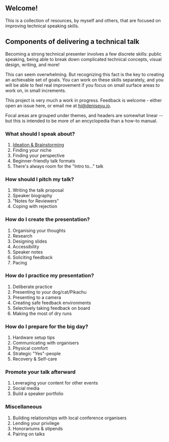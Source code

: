 ## Welcome!

This is a collection of resources, by myself and others, that are focused on improving technical speaking skills.

## Components of delivering a technical talk

Becoming a strong technical presenter involves a few discrete skills: public speaking, being able to break down complicated technical concepts, visual design, writing, and more!

This can seem overwhelming. But recognizing this fact is the key to creating an achievable set of goals. You can work on these skills separately, and you will be able to feel real improvement if you focus on small surface areas to work on, in small increments.

This project is very much a work in progress. Feedback is welcome - either open an issue here, or email me at hi@deniseyu.io.

Focal areas are grouped under themes, and headers are somewhat linear -- but this is intended to be more of an encyclopedia than a how-to manual.

### What should I speak about?

1. [Ideation & Brainstorming](https://github.com/deniseyu/tech-talking/blob/master/what-to-speak-about/ideation-and-brainstorming.md)
1. Finding your niche
1. Finding your perspective
1. Beginner-friendly talk formats
1. There's always room for the "Intro to..." talk

### How should I pitch my talk?

1. Writing the talk proposal
1. Speaker biography
1. "Notes for Reviewers"
1. Coping with rejection

### How do I create the presentation?

1. Organising your thoughts
1. Research
1. Designing slides
1. Accessibility
1. Speaker notes
1. Soliciting feedback
1. Pacing

### How do I practice my presentation?

1. Deliberate practice
1. Presenting to your dog/cat/Pikachu
1. Presenting to a camera
1. Creating safe feedback environments
1. Selectively taking feedback on board
1. Making the most of dry runs

### How do I prepare for the big day?

1. Hardware setup tips
1. Communicating with organisers
1. Physical comfort
1. Strategic "Yes"-people
1. Recovery & Self-care

### Promote your talk afterward

1. Leveraging your content for other events
1. Social media
1. Build a speaker portfolio

### Miscellaneous

1. Building relationships with local conference organisers
1. Lending your privilege
1. Honorariums & stipends
1. Pairing on talks

